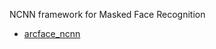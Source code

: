 NCNN framework for Masked Face Recognition
- [arcface_ncnn](https://github.com/docongminh/arcface-ncnn/tree/masked_face)
